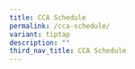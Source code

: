 ```yaml
---
title: CCA Schedule
permalink: /cca-schedule/
variant: tiptap
description: ""
third_nav_title: CCA Schedule
---
```

